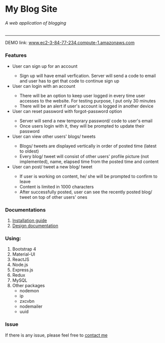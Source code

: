 # My Blog Site
<h6>A web application of blogging</h6>
<hr/>

DEMO link: <a href="http://3.84.77.234:3000">www.ec2-3-84-77-234.compute-1.amazonaws.com</a>

<h3> Features </h3>
  <ul>
    <li> User can sign up for an account </li>
      <ul>
        <li>Sign up will have email verfication. Server will send a code to email and user has to get that code to continue sign up</li>
      </ul>
  <li> User can login with an account </li>
    <ul>
        <li> There will be an option to keep user logged in every time user accesses to the website. For testing purpose, I put only 30 minutes </li>
        <li> There will be an alert if user's account is logged in another device </li>
    </ul>
  <li> User can reset password with forgot-password option </li>
    <ul>
      <li> Server will send a new temporary password/ code to user's email </li>
      <li> Once users login with it, they will be prompted to update their password </li>
    </ul>
  <li> User can view other users' blogs/ tweets </li>
    <ul>
      <li> Blogs/ tweets are displayed vertically in order of posted time (latest to oldest) </li>
    <li> Every blog/ tweet will consist of other users' profile picture (not implemented), name, elapsed time from the posted time and content </li>
    </ul>
  <li> User can post/ tweet a new blog/ tweet </li>
    <ul>
      <li> If user is working on content, he/ she will be prompted to confirm to leave </li>
      <li> Content is limited in 1000 characters </li>
      <li> After successfully posted, user can see the recently posted blog/ tweet on top of other users' ones </li>
    </ul>
  </ul>

<h3>Documentations</h3>
  <ol>
    <li> <a href="https://docs.google.com/document/d/1YNi9C5Pp1VYKzVq4rx9rBvnKx9T9Ejw9AvqHkJcPN-w/edit?usp=sharing">Installation guide</a> </li>
    <li> <a href="https://drive.google.com/file/d/1wTqGqdJ2qziZyp5WLy1WcIzy7hEZWL2t/view?usp=sharing">Design documentation</a></li>
  </ol>
  
<h3>Using:</h3>
<ol>
  <li> Bootstrap 4 </li>
  <li> Material-UI </li>
  <li> ReactJS </li>
  <li> Node.js </li>
  <li> Express.js </li>
  <li> Redux </li>
  <li> MySQL </li>
  <li> Other packages
    <ul>
      <li> nodemon </li>
      <li> ip </li>
      <li> zxcvbn </li>
      <li> nodemailer </li>
      <li> uuid </li>
    </ul>
  </li>
</ol>
  
<h3>Issue</h3>
If there is any issue, please feel free to <a href="mailto:javawtee@gmail.com">contact me</a>
